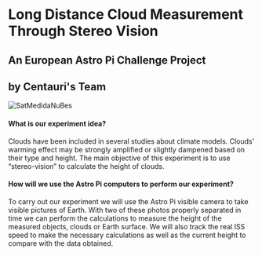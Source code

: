 # Long Distance Cloud Measurement Through Stereo Vision
## An European Astro Pi Challenge Project
## by Centauri's Team
![SatMedidaNuBes](AltitudeEstimationExample.png)
#### What is our experiment idea?
Clouds have been included in several studies about climate models. Clouds’ warming effect may be strongly amplified or slightly dampened based on their type and height.
The main objective of this experiment is to use “stereo-vision” to calculate the height of clouds.


#### How will we use the Astro Pi computers to perform our experiment?
To carry out our experiment we will use the Astro Pi visible camera to take visible pictures of Earth.
With two of these photos properly separated in time we can perform the calculations to measure the height of the measured objects, clouds or Earth surface.
We will also track the real ISS speed to make the necessary calculations as well as the current height to compare with the data obtained.
